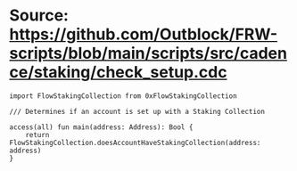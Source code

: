 # Source: https://github.com/Outblock/FRW-scripts/blob/main/scripts/src/cadence/staking/check_setup.cdc

```
import FlowStakingCollection from 0xFlowStakingCollection

/// Determines if an account is set up with a Staking Collection

access(all) fun main(address: Address): Bool {
    return FlowStakingCollection.doesAccountHaveStakingCollection(address: address)
}
```